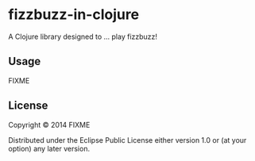 # fizzbuzz-in-clojure

A Clojure library designed to ... play fizzbuzz!

## Usage

FIXME

## License

Copyright © 2014 FIXME

Distributed under the Eclipse Public License either version 1.0 or (at
your option) any later version.
